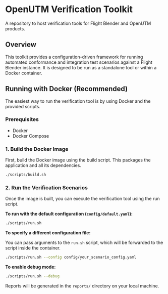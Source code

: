 # OpenUTM Verification Toolkit

A repository to host verification tools for Flight Blender and OpenUTM products.

## Overview

This toolkit provides a configuration-driven framework for running automated conformance and integration test scenarios against a Flight Blender instance. It is designed to be run as a standalone tool or within a Docker container.

## Running with Docker (Recommended)

The easiest way to run the verification tool is by using Docker and the provided scripts.

### Prerequisites

* Docker
* Docker Compose

### 1. Build the Docker Image

First, build the Docker image using the build script. This packages the application and all its dependencies.

```bash
./scripts/build.sh
```

### 2. Run the Verification Scenarios

Once the image is built, you can execute the verification tool using the run script.

**To run with the default configuration (`config/default.yaml`):**

```bash
./scripts/run.sh
```

**To specify a different configuration file:**

You can pass arguments to the `run.sh` script, which will be forwarded to the script inside the container.

```bash
./scripts/run.sh --config config/your_scenario_config.yaml
```

**To enable debug mode:**

```bash
./scripts/run.sh --debug
```

Reports will be generated in the `reports/` directory on your local machine.
